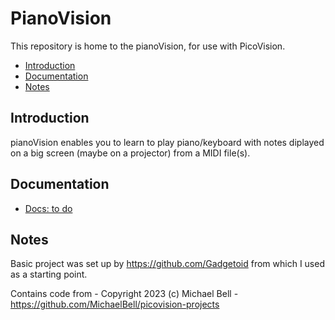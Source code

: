 # PianoVision 

This repository is home to the pianoVision, for use with PicoVision.

- [Introduction](#introduction)
- [Documentation](#documentation)
- [Notes](#notes)


## Introduction

pianoVision enables you to learn to play piano/keyboard with notes diplayed on a big screen (maybe on a projector) from a MIDI file(s).

## Documentation

* [Docs: to do](docs/usage.md)

## Notes

Basic project was set up by https://github.com/Gadgetoid from which I used as a starting point.

Contains code from - Copyright 2023 (c) Michael Bell - https://github.com/MichaelBell/picovision-projects
